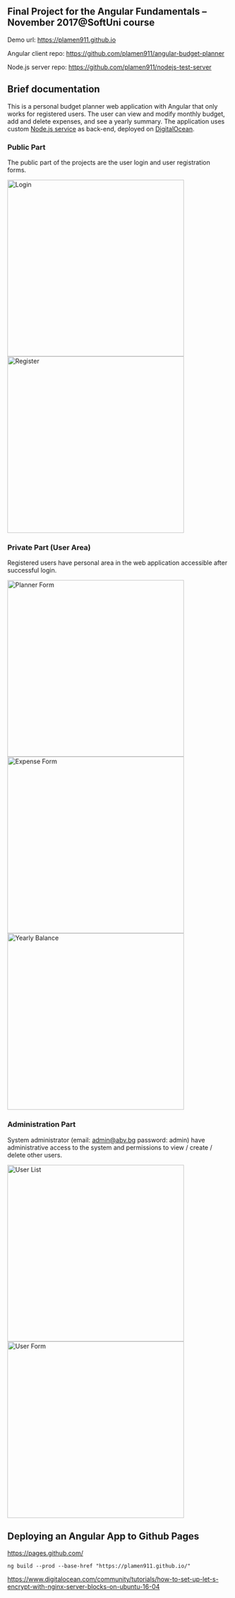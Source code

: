 ## Final Project for the Angular Fundamentals – November 2017@SoftUni course

Demo url: https://plamen911.github.io

Angular client repo: https://github.com/plamen911/angular-budget-planner

Node.js server repo: https://github.com/plamen911/nodejs-test-server

## Brief documentation

This is a personal budget planner web application with Angular that only works for registered users. The user can view and modify monthly budget, add and delete expenses, and see a yearly summary. The application uses custom [Node.js service](https://plamen.thewebdesignco.com/) as back-end, deployed on [DigitalOcean](https://www.digitalocean.com/).

### Public Part

The public part of the projects are the user login and user registration forms.

<img src="http://lynxlake.org/plamen/test/angular-budget-planner/IMG_1515.PNG" alt="Login" height="400" /> <img src="http://lynxlake.org/plamen/test/angular-budget-planner/IMG_1516.PNG" alt="Register" height="400" />

### Private Part (User Area)

Registered users have personal area in the web application accessible after successful login.

<img src="http://lynxlake.org/plamen/test/angular-budget-planner/IMG_1517.PNG" alt="Planner Form" height="400" /> <img src="http://lynxlake.org/plamen/test/angular-budget-planner/IMG_1518.PNG" alt="Expense Form" height="400" /> <img src="http://lynxlake.org/plamen/test/angular-budget-planner/IMG_1519.PNG" alt="Yearly Balance" height="400" />

### Administration Part

System administrator (email: admin@abv.bg password: admin) have administrative access to the system and permissions to view / create / delete other users.

<img src="http://lynxlake.org/plamen/test/angular-budget-planner/IMG_1520.PNG" alt="User List" height="400" /> <img src="http://lynxlake.org/plamen/test/angular-budget-planner/IMG_1521.PNG" alt="User Form" height="400" />

## Deploying an Angular App to Github Pages

https://pages.github.com/

```
ng build --prod --base-href "https://plamen911.github.io/"
```

https://www.digitalocean.com/community/tutorials/how-to-set-up-let-s-encrypt-with-nginx-server-blocks-on-ubuntu-16-04


